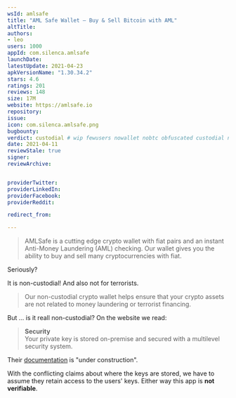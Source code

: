 ```yaml
---
wsId: amlsafe
title: "AML Safe Wallet — Buy & Sell Bitcoin with AML"
altTitle: 
authors:
- leo
users: 1000
appId: com.silenca.amlsafe
launchDate: 
latestUpdate: 2021-04-23
apkVersionName: "1.30.34.2"
stars: 4.6
ratings: 201
reviews: 148
size: 17M
website: https://amlsafe.io
repository: 
issue: 
icon: com.silenca.amlsafe.png
bugbounty: 
verdict: custodial # wip fewusers nowallet nobtc obfuscated custodial nosource nonverifiable reproducible bounty defunct
date: 2021-04-11
reviewStale: true
signer: 
reviewArchive:


providerTwitter: 
providerLinkedIn: 
providerFacebook: 
providerReddit: 

redirect_from:

---
```



> AMLSafe is a cutting edge crypto wallet with fiat pairs and an instant
  Anti-Money Laundering (AML) checking. Our wallet gives you the ability to buy
  and sell many cryptocurrencies with fiat.

Seriously?

It is non-custodial! And also not for terrorists.

> Our non-custodial crypto wallet helps ensure that your crypto assets are not
  related to money laundering or terrorist financing.

But ... is it reall non-custodial? On the website we read:

> **Security**<br>
  Your private key is stored on-premise and secured with a multilevel security
  system.

Their [documentation](https://amlsafe.io/en/documentation/) is "under
construction".

With the conflicting claims about where the keys are stored, we have to assume
they retain access to the users' keys. Either way this app is **not verifiable**.
